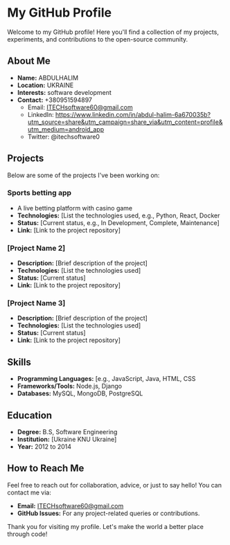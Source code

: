# My GitHub Profile

Welcome to my GitHub profile! Here you'll find a collection of my projects, experiments, and contributions to the open-source community.

## About Me

- **Name:** ABDULHALIM 
- **Location:** UKRAINE 
- **Interests:** software development
- **Contact:** +380951594897
  - Email: ITECHsoftware60@gmail.com
  - LinkedIn: https://www.linkedin.com/in/abdul-halim-6a670035b?utm_source=share&utm_campaign=share_via&utm_content=profile&utm_medium=android_app
  - Twitter: @itechsoftware0

## Projects

Below are some of the projects I've been working on:

### Sports betting app 
- A live betting platform with casino game 
- **Technologies:** [List the technologies used, e.g., Python, React, Docker
- **Status:** [Current status, e.g., In Development, Complete, Maintenance]
- **Link:** [Link to the project repository]

### [Project Name 2]
- **Description:** [Brief description of the project]
- **Technologies:** [List the technologies used]
- **Status:** [Current status]
- **Link:** [Link to the project repository]

### [Project Name 3]
- **Description:** [Brief description of the project]
- **Technologies:** [List the technologies used]
- **Status:** [Current status]
- **Link:** [Link to the project repository]

## Skills

- **Programming Languages:** [e.g., JavaScript, Java, HTML, CSS
- **Frameworks/Tools:** Node.js, Django
- **Databases:** MySQL, MongoDB, PostgreSQL

## Education

- **Degree:** B.S, Software Engineering 
- **Institution:** [Ukraine KNU Ukraine]
- **Year:** 2012 to 2014


## How to Reach Me

Feel free to reach out for collaboration, advice, or just to say hello! You can contact me via:
- **Email:** ITECHsoftware60@gmail.com
- **GitHub Issues:** For any project-related queries or contributions.

Thank you for visiting my profile. Let's make the world a better place through code!


